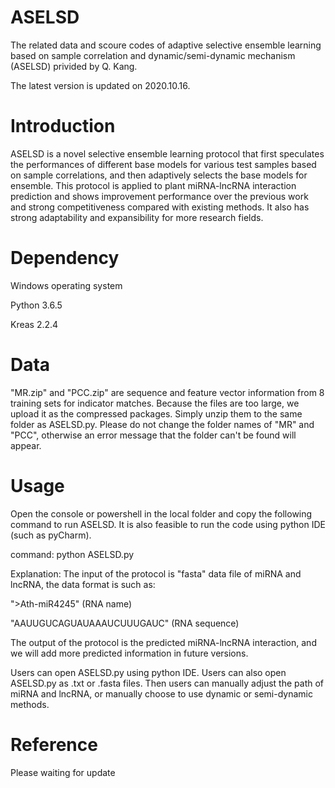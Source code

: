 # ASELSD
The related data and scoure codes of adaptive selective ensemble learning based on sample correlation and dynamic/semi-dynamic mechanism (ASELSD) privided by Q. Kang.

The latest version is updated on 2020.10.16.

# Introduction
ASELSD is a novel selective ensemble learning protocol that first speculates the performances of different base models for various test samples based on sample correlations, and then adaptively selects the base models for ensemble. This protocol is applied to plant miRNA-lncRNA interaction prediction and shows improvement performance over the previous work and strong competitiveness compared with existing methods. It also has strong adaptability and expansibility for more research fields.

# Dependency
Windows operating system

Python 3.6.5

Kreas 2.2.4

# Data
"MR.zip" and "PCC.zip" are sequence and feature vector information from 8 training sets for indicator matches. Because the files are too large, we upload it as the compressed packages. Simply unzip them to the same folder as ASELSD.py. Please do not change the folder names of "MR" and "PCC", otherwise an error message that the folder can't be found will appear.

# Usage
Open the console or powershell in the local folder and copy the following command to run ASELSD. It is also feasible to run the code using python IDE (such as pyCharm).

command: python ASELSD.py

Explanation: The input of the protocol is "fasta" data file of miRNA and lncRNA, the data format is such as:

">Ath-miR4245" (RNA name)

"AAUUGUCAGUAUAAAUCUUUGAUC" (RNA sequence)

The output of the protocol is the predicted miRNA-lncRNA interaction, and we will add more predicted information in future versions.

Users can open ASELSD.py using python IDE. Users can also open ASELSD.py as .txt or .fasta files. Then users can manually adjust the path of miRNA and lncRNA, or manually choose to use dynamic or semi-dynamic methods.

# Reference
Please waiting for update

